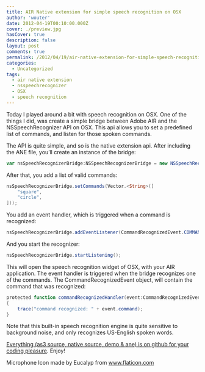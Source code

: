 ```yaml
---
title: AIR Native extension for simple speech recognition on OSX
author: 'wouter'
date: 2012-04-19T00:10:00.000Z
cover: ./preview.jpg
hasCover: true
description: false
layout: post
comments: true
permalink: /2012/04/19/air-native-extension-for-simple-speech-recognition-on-osx/
categories:
  - Uncategorized
tags:
  - air native extension
  - nsspeechrecognizer
  - OSX
  - speech recognition
---
```

Today I played around a bit with speech recognition on OSX. One of the things I did, was create a simple bridge between Adobe AIR and the NSSpeechRecognizer API on OSX. This api allows you to set a predefined list of commands, and listen for those spoken commands.

The API is quite simple, and so is the native extension api. After including the ANE file, you’ll create an instance of the bridge:

``` actionscript
var nsSpeechRecognizerBridge:NSSpeechRecognizerBridge = new NSSpeechRecognizerBridge();
```

After that, you add a list of valid commands:

``` actionscript
nsSpeechRecognizerBridge.setCommands(Vector.<String>([
    "square", 
    "circle",
]));
```

You add an event handler, which is triggered when a command is recognized:

``` actionscript
nsSpeechRecognizerBridge.addEventListener(CommandRecognizedEvent.COMMAND_RECOGNIZED, commandRecognizedHandler);
```

And you start the recognizer:

``` actionscript
nsSpeechRecognizerBridge.startListening();
```

This will open the speech recognition widget of OSX, with your AIR application. The event handler is triggered when the bridge recognizes one of the commands. The CommandRecognizedEvent object, will contain the command that was recognized:

``` actionscript
protected function commandRecognizedHandler(event:CommandRecognizedEvent):void
{
    trace("command recognized: " + event.command);
}
```

Note that this built-in speech recognition engine is quite sensitive to background noise, and only recognizes US-English spoken words.

[Everything (as3 source, native source, demo & ane) is on github for your coding pleasure][1]. Enjoy!

Microphone Icon made by Eucalyp from www.flaticon.com

[1]: https://github.com/wouterverweirder/AIR-OSX-NSSpeechRecognizerBridge-Extension		"Code on Github"